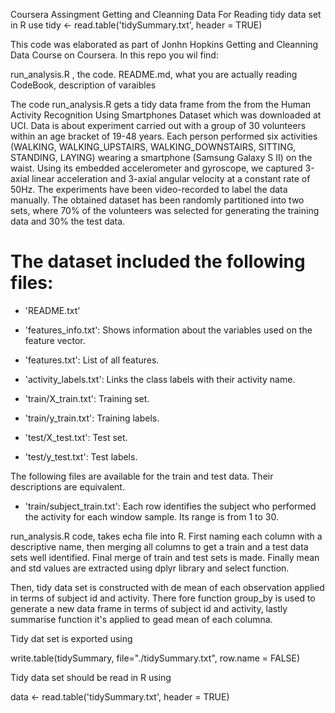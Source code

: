  Coursera Assingment Getting and Cleanning Data
 For Reading tidy data set in R use tidy <- read.table('tidySummary.txt', header = TRUE) 
 

This code was elaborated as part of Jonhn Hopkins Getting and Cleanning Data Course  on Coursera. 
In this repo you wil find:

run_analysis.R , the code.
README.md, what you are actually reading
CodeBook, description of varaibles




The code run_analysis.R gets a tidy data frame from the from the Human Activity Recognition Using Smartphones Dataset
which was downloaded at UCI. Data is about  experiment carried out with a group of 30 volunteers within an age bracket of 19-48 years. Each person performed six activities (WALKING, WALKING_UPSTAIRS, WALKING_DOWNSTAIRS, SITTING, STANDING, LAYING) wearing a smartphone (Samsung Galaxy S II) on the waist. Using its embedded accelerometer and gyroscope, we captured 3-axial linear acceleration and 3-axial angular velocity at a constant rate of 50Hz. The experiments have been video-recorded to label the data manually. The obtained dataset has been randomly partitioned into two sets, where 70% of the volunteers was selected for generating the training data and 30% the test data. 

The dataset included the following files:
=========================================

- 'README.txt'

- 'features_info.txt': Shows information about the variables used on the feature vector.

- 'features.txt': List of all features.

- 'activity_labels.txt': Links the class labels with their activity name.

- 'train/X_train.txt': Training set.

- 'train/y_train.txt': Training labels.

- 'test/X_test.txt': Test set.

- 'test/y_test.txt': Test labels.

The following files are available for the train and test data. Their descriptions are equivalent. 

- 'train/subject_train.txt': Each row identifies the subject who performed the activity for each window sample. Its range is from 1 to 30. 


run_analysis.R code, takes echa file into R.  First naming each column with a descriptive name, then merging all columns to get a train and a test data sets well identified.  Final merge  of train and test sets is made. Finally mean and std values are extracted using dplyr library and select function.

Then, tidy data set is constructed with de mean of each observation applied in terms of subject id and activity. There fore function group_by is used to generate a new data frame in terms of subject id and activity, lastly summarise function it's applied to gead mean of each columna.

Tidy dat set is exported using 

write.table(tidySummary, file="./tidySummary.txt", row.name = FALSE)

Tidy data set should be read in R  using 

data <- read.table('tidySummary.txt', header = TRUE)



